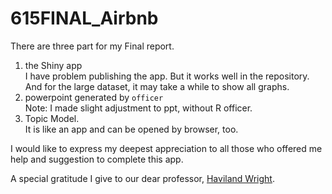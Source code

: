 # 615FINAL_Airbnb

There are three part for my Final report.
1. the Shiny app  
   I have problem publishing the app. But it works well in the repository.
   And for the large dataset, it may take a while to show all graphs.
2. powerpoint generated by `officer`  
   Note: I made slight adjustment to ppt, without R officer.
3. Topic Model.  
   It is like an app and can be opened by browser, too.
   
I would like to express my deepest appreciation to all those who offered me help and suggestion to complete this app. 

A special gratitude I give to our dear professor, [Haviland Wright](https://github.com/havilandw).
